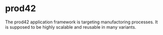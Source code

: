 # prod42
The prod42 application framework is targeting manufactoring processes. It is supposed to be highly scalable and reusable in many variants.
